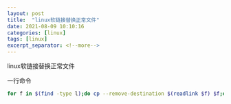 ```yaml
---
layout: post
title:  "linux软链接替换正常文件"
date: 2021-08-09 10:10:16
categories: [linux]
tags: [linux]
excerpt_separator: <!--more-->
---
```

linux软链接替换正常文件
<!--more-->

一行命令
```bash
for f in $(find -type l);do cp --remove-destination $(readlink $f) $f;done;
```